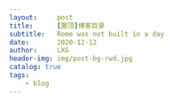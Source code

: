```yaml
---
layout:     post
title:      [置顶]博客目录
subtitle:   Rome was not built in a day
date:       2020-12-12
author:     LXG
header-img: img/post-bg-rwd.jpg
catalog: true
tags:
    - blog
---
```



